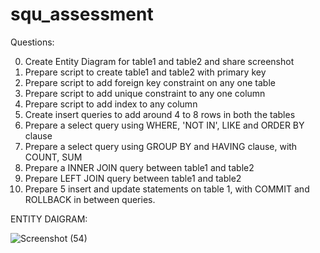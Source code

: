 # squ_assessment


Questions:

0. Create Entity Diagram for table1 and table2 and share screenshot
1. Prepare script to create table1 and table2 with primary key
2. Prepare script to add foreign key constraint on any one table
3. Prepare script to add unique constraint to any one column
4. Prepare script to add index to any column
5. Create insert queries to add around 4 to 8 rows in both the tables
6. Prepare a select query using WHERE, 'NOT IN', LIKE and ORDER BY clause
7. Prepare a select query using GROUP BY and HAVING clause, with COUNT, SUM
8. Prepare a INNER JOIN query between table1 and table2
9. Prepare LEFT JOIN query between table1 and table2
10. Prepare 5 insert and update statements on table 1, with COMMIT and ROLLBACK in between queries.

ENTITY DAIGRAM:

![Screenshot (54)](https://user-images.githubusercontent.com/117965870/205874476-479094a2-f3f4-4d63-adf2-6eb5703f4763.png)
